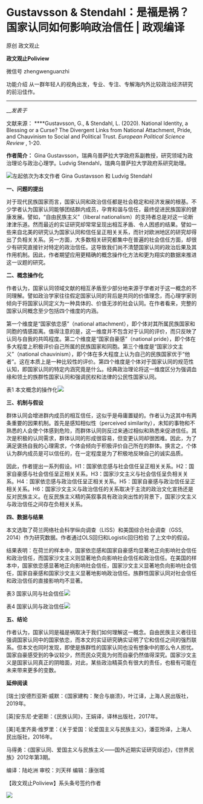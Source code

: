 

#  Gustavsson & Stendahl：是福是祸？国家认同如何影响政治信任 | 政观编译

原创 政文观止 

**政文观止Poliview** 

微信号 zhengwenguanzhi

功能介绍 从一群年轻人的视角出发，专业、专注、专解海内外比较政治经济研究的前沿佳作。

____

___发表于_


文献来源： ****Gustavsson, G., & Stendahl, L. (2020). National Identity, a Blessing
or a Curse? The Divergent Links from National Attachment, Pride, and
Chauvinism to Social and Political Trust. _European Political Science Review_
, 1-20.  

  

 **作者简介：** Gina Gustavsson，瑞典乌普萨拉大学政府系副教授，研究领域为政治理论与政治心理学。Ludvig
Stendahl，瑞典乌普萨拉大学政府系研究助理。

![](/images/275/2.jpeg)左起依次为本文作者 Gina Gustavsson 和 Ludvig Stendahl  
  

  

  

  

 **一、问题的提出**

  

对于现代民族国家而言，国家认同和政治信任都是社会稳定和经济发展的根基。不少学者认为国家认同能够团结群内成员，孕育和谐与信任，最终促进民族国家的健康发展。譬如，“自由民族主义”（liberal
nationalism）的支持者总是对这一论断津津乐道。然而最近的实证研究却常常呈现出相互矛盾、令人困惑的结果。譬如一些来自北美的研究认为国家认同和信任呈正相关关系，而针对欧洲地区的研究却得出了负相关关系。另一方面，大多数相关研究都集中在普遍的社会信任方面，却很少有研究直接针对特定的政治信任。这导致我们尚不清楚国家认同的政治后果及其作用机制。因此，作者期望应用更精确的概念操作化方法和更为翔实的数据来推进这一议题的研究。

  

  

 **二、概念操作化**

  

作者认为，国家认同领域文献的相互矛盾至少部分地来源于学者对于这一概念的不同理解。譬如政治学家往往假定国家认同的背后是共同的价值理念，而心理学家则倾向于将国家认同定义为一种具体的、价值无涉的社会认同。在作者看来，完整的国家认同概念至少包括四个维度的内涵。

  

第一个维度是“国家依恋感”（national
attachment），即个体对其所属民族国家和同胞的情感距离。值得注意的是，这一维度并不包含对于认同的评价，而只反映了认同与自我的共鸣程度。第二个维度是“国家自豪感”（national
pride），即个体在多大程度上积极评价自己所属的民族国家和同胞。第三个维度是“国家沙文主义”（national
chauvinism），即个体在多大程度上认为自己的民族国家优于“他者”。这在本质上是一种比较性的评价。第四个维度是个体对于国家认同的规范性认知，即国家认同的特定内涵究竟是什么。经典政治理论将这一维度区分为强调血缘和领土的族群性国家认同和强调民权和法律的公民性国家认同。

表1 本文概念的操作化![](/images/275/3.jpeg)  

 **三、机制与假设**

  

群体认同会增进群内成员的相互信任，这似乎是毋庸置疑的。作者认为这其中有两条重要的因果机制。首先是感知相似性（perceived
similarity），未知的事物和不熟悉的人会使个体感到危险，而群体认同则反过来通过相似和熟悉来促进信任。其次是积极的认同需求，群体认同的形成很容易，但变更认同却很困难。因此，为了满足褒扬自我的心理需求，个体会倾向于积极评价自己所在的群体。换言之，个体认为群内成员是可以信任的，在一定程度是为了积极地反映自己的诚实品质。

  

因此，作者提出一系列假设。H1：国家依恋感与社会信任呈正相关关系。H2：国家自豪感与社会信任呈正相关关系。H3：国家沙文主义与社会信任呈负相关关系。H4：国家依恋感与政治信任呈正相关关系。H5：国家自豪感与政治信任呈正相关关系。H6：国家沙文主义与政治信任的关系取决于主流的政治文化宣扬还是反对民族主义。在反民族主义精的英叙事具有政治突出性的背景下，国家沙文主义与政治信任之间存在负相关关系。

  

  

 **四、数据与结果**

  

本文选取了荷兰网络社会科学纵向调查（LISS）和美国综合社会调查（GSS, 2014）作为研究数据。作者通过OLS回归和Logistic回归检验
了上文中的假设。

  

结果表明：在荷兰的样本中，国家依恋感和国家自豪感均显著地正向影响社会信任和政治信任，而国家沙文主义则显著地负向影响社会信任和政治信任。在美国的样本中，国家依恋感显著地正向影响社会信任，国家沙文主义显著地负向影响社会信任，国家自豪感和国家沙文主义显著地影响政治信任。族群性国家认同对社会信任和政治信任的直接影响均不显著。

  

表3 国家认同与社会信任![](/images/275/4.jpeg)

  

表4 国家认同与政治信任![](/images/275/5.jpeg)

  

  

 **五、结论**  

  

作者认为，国家认同是福是祸取决于我们如何理解这一概念。自由民族主义者往往强调国家认同中的国家依恋，而本文的实证研究确实证明了它和信任之间的强烈联系。但本文也同时发现，即使是族群性的国家认同也没有想象中的那么令人担忧。国家自豪感受到的争议较少，然而民众究竟为何而自豪仍然值得深究。国家沙文主义是国家认同真正的阴暗面，对此，某些政治精英负有很大的责任，也极有可能在未来带来更多的变数。

  

  

 **延伸阅读**

  

[瑞士]安德烈亚斯·威默：《国家建构：聚合与崩溃》，叶江译，上海人民出版社，2019年。

  

[英]安东尼·史密斯：《民族认同》，王娟译，译林出版社，2017年。

  

[美]毛里齐奥·维罗里：《关于爱国：论爱国主义与民族主义》，潘亚玲译，上海人民出版社，2016年。

  

马得勇：《国家认同、爱国主义与民族主义——国外近期实证研究综述》，《世界民族》2012年第3期。

  

编译：陆屹洲 审校：刘天祥 编辑：康张城

【政文观止Poliview】系头条号签约作者

  

![](/images/275/6.jpeg)

  

